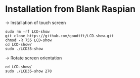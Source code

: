 # Installation from Blank Raspian

-> Installation of touch screen

```
sudo rm -rf LCD-show
git clone https://github.com/goodtft/LCD-show.git
chmod -R 755 LCD-show
cd LCD-show/
sudo ./LCD35-show
```

-> Rotate screen orientation

```
cd LCD-show/
sudo ./LCD35-show 270
```


